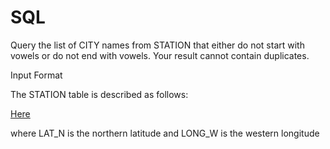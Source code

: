 # SQL

Query the list of CITY names from STATION that either do not start with vowels or do not end with vowels. Your result cannot contain duplicates.

Input Format

The STATION table is described as follows:

[Here](https://www.hackerrank.com/challenges/weather-observation-station-1/problem?isFullScreen=true&h_r=next-challenge&h_v=zen&h_r=next-challenge&h_v=zen&h_r=next-challenge&h_v=zen&h_r=next-challenge&h_v=zen&h_r=next-challenge&h_v=zen)

where LAT_N is the northern latitude and LONG_W is the western longitude
